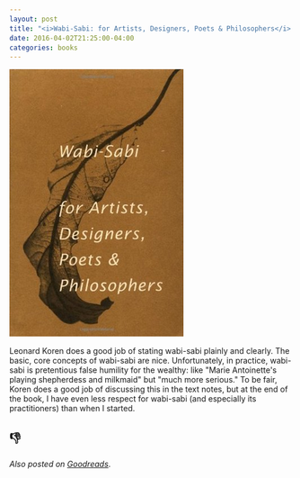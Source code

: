 ```yaml
---
layout: post
title: "<i>Wabi-Sabi: for Artists, Designers, Poets & Philosophers</i> by Leonard Koren"
date: 2016-04-02T21:25:00-04:00
categories: books
---
```


![Wabi-Sabi](/assets/img/wabi-sabi.jpg)

Leonard Koren does a good job of stating wabi-sabi plainly and clearly. The basic, core concepts of wabi-sabi are nice. Unfortunately, in practice, wabi-sabi is pretentious false humility for the wealthy: like "Marie Antoinette's playing shepherdess and milkmaid" but "much more serious." To be fair, Koren does a good job of discussing this in the text notes, but at the end of the book, I have even less respect for wabi-sabi (and especially its practitioners) than when I started.

## 👎

*Also posted on [Goodreads](https://www.goodreads.com/review/show/1598695786)*.
